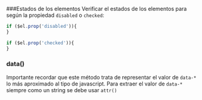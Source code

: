 ###Estados de los elementos
Verificar el estados de los elementos para según la propiedad `disabled` o `checked`:

```javascript
if ($el.prop('disabled')){
}

if ($el.prop('checked')){
}
```

### data()
Importante recordar que este método trata de representar el valor de `data-*` lo más aproximado al tipo de javascript. Para extraer el valor de `data-*` siempre como un string se debe usar `attr()`
